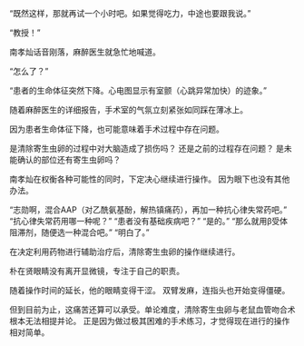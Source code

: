 “既然这样，那就再试一个小时吧。如果觉得吃力，中途也要跟我说。”

“教授！”

南孝灿话音刚落，麻醉医生就急忙地喊道。

“怎么了？”

“患者的生命体征突然下降。心电图显示有室颤（心跳异常加快）的迹象。”

随着麻醉医生的详细报告，手术室的气氛立刻紧张如同踩在薄冰上。

因为患者生命体征下降，也可能意味着手术过程中存在问题。

是清除寄生虫卵的过程中对大脑造成了损伤吗？
还是之前的过程存在问题？
是未能确认的部位还有寄生虫卵吗？

南孝灿在权衡各种可能性的同时，下定决心继续进行操作。
因为眼下也没有其他办法。

“志勋啊，混合AAP（对乙酰氨基酚，解热镇痛药），再加一种抗心律失常药吧。”
“抗心律失常药用哪一种呢？”
“患者没有基础疾病吧？”
“是的。”
“那么就用β受体阻滞剂，随便选一种混合吧。”
“明白了。”

在决定利用药物进行辅助治疗后，清除寄生虫卵的操作继续进行。

朴在贤眼睛没有离开显微镜，专注于自己的职责。

随着操作时间的延长，他的眼睛变得干涩。
双臂发麻，连指头也开始变得僵硬。

但到目前为止，这痛苦还算可以承受。单论难度，清除寄生虫卵与老鼠血管吻合术根本无法相提并论。
正是因为做过极其困难的手术练习，才觉得现在进行的操作相对简单。